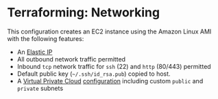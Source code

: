 # Terraforming: Networking

This configuration creates an EC2 instance using the Amazon Linux AMI with the following features:
- An [Elastic IP](https://docs.aws.amazon.com/AWSEC2/latest/UserGuide/elastic-ip-addresses-eip.html)
- All outbound network traffic permitted
- Inbound `tcp` network traffic for `ssh` (22) and `http` (80/443) permitted
- Default public key (`~/.ssh/id_rsa.pub`) copied to host.
- A [Virtual Private Cloud](https://aws.amazon.com/vpc/) [configuration](vpc.tf) including custom `public` and `private` subnets
